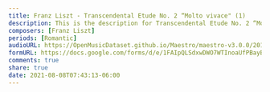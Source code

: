 ```yaml
---
title: Franz Liszt - Transcendental Etude No. 2 “Molto vivace" (1)
description: This is the description for Transcendental Etude No. 2 “Molto vivace" by Franz Liszt
composers: [Franz Liszt]
periods: [Romantic]
audioURL: https://OpenMusicDataset.github.io/Maestro/maestro-v3.0.0/2015/MIDI-Unprocessed_R1_D1-1-8_mid--AUDIO-from_mp3_06_R1_2015_wav--4.midi
formURL: https://docs.google.com/forms/d/e/1FAIpQLSdxwDWO7WTInoaUfPBayBhj60UBsKdGOYM7SR5WU5s_J9iL4A/viewform
comments: true
share: true
date: 2021-08-08T07:43:13-06:00
---
```

